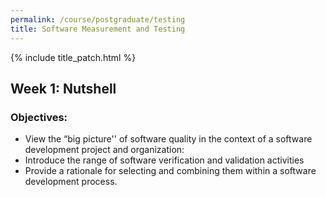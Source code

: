 ```yaml
---
permalink: /course/postgraduate/testing
title: Software Measurement and Testing
---
```


{% include title_patch.html %}

## Week 1: Nutshell

### Objectives:
- View the “big picture'' of software quality in the
  context of a software development project and
  organization:
- Introduce the range of software verification
  and validation activities
- Provide a rationale for selecting and combining
  them within a software development process. 
  
  